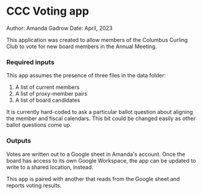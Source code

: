 # CCC Voting app
Author: Amanda Gadrow
Date: April, 2023

This application was created to allow members of the Columbus Curling Club to vote for new board members in the Annual Meeting.

### Required inputs
This app assumes the presence of three files in the data folder:
1. A list of current members
2. A list of proxy-member pairs
3. A list of board candidates

It is currently hard-coded to ask a particular ballot question about aligning the member and fiscal calendars. This bit could be changed easily as other ballot questions come up.

### Outputs
Votes are written out to a Google sheet in Amanda's account. Once the board has access to its own Google Workspace, the app can be updated to write to a shared location, instead.

This app is paired with another that reads from the Google sheet and reports voting results.
